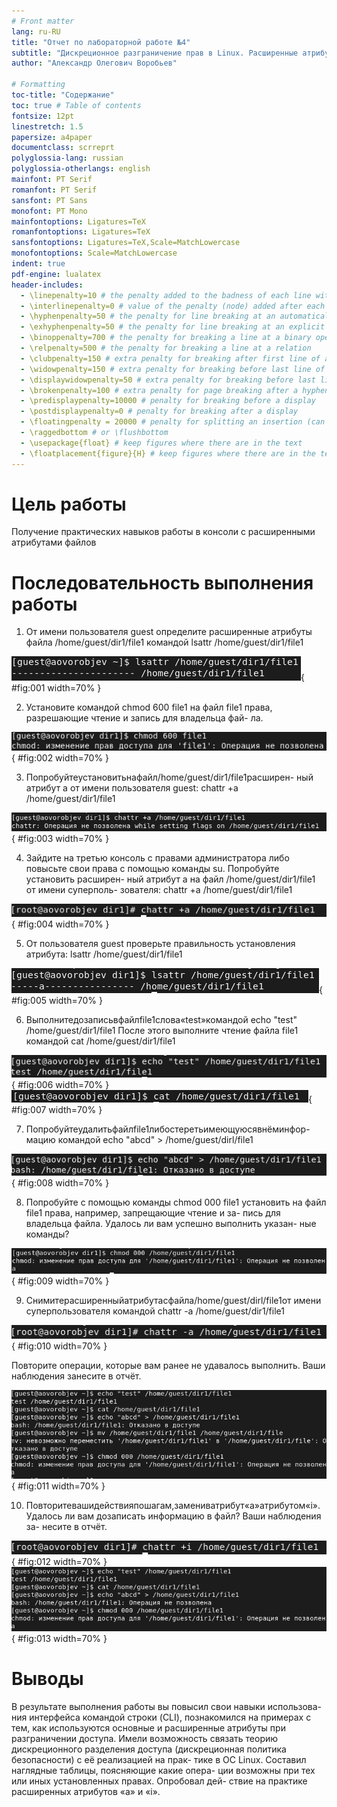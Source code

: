 ```yaml
---
# Front matter
lang: ru-RU
title: "Отчет по лабораторной работе №4"
subtitle: "Дискреционное разграничение прав в Linux. Расширенные атрибуты"
author: "Александр Олегович Воробьев"

# Formatting
toc-title: "Содержание"
toc: true # Table of contents
fontsize: 12pt
linestretch: 1.5
papersize: a4paper
documentclass: scrreprt
polyglossia-lang: russian
polyglossia-otherlangs: english
mainfont: PT Serif
romanfont: PT Serif
sansfont: PT Sans
monofont: PT Mono
mainfontoptions: Ligatures=TeX
romanfontoptions: Ligatures=TeX
sansfontoptions: Ligatures=TeX,Scale=MatchLowercase
monofontoptions: Scale=MatchLowercase
indent: true
pdf-engine: lualatex
header-includes:
  - \linepenalty=10 # the penalty added to the badness of each line within a paragraph (no associated penalty node) Increasing the value makes tex try to have fewer lines in the paragraph.
  - \interlinepenalty=0 # value of the penalty (node) added after each line of a paragraph.
  - \hyphenpenalty=50 # the penalty for line breaking at an automatically inserted hyphen
  - \exhyphenpenalty=50 # the penalty for line breaking at an explicit hyphen
  - \binoppenalty=700 # the penalty for breaking a line at a binary operator
  - \relpenalty=500 # the penalty for breaking a line at a relation
  - \clubpenalty=150 # extra penalty for breaking after first line of a paragraph
  - \widowpenalty=150 # extra penalty for breaking before last line of a paragraph
  - \displaywidowpenalty=50 # extra penalty for breaking before last line before a display math
  - \brokenpenalty=100 # extra penalty for page breaking after a hyphenated line
  - \predisplaypenalty=10000 # penalty for breaking before a display
  - \postdisplaypenalty=0 # penalty for breaking after a display
  - \floatingpenalty = 20000 # penalty for splitting an insertion (can only be split footnote in standard LaTeX)
  - \raggedbottom # or \flushbottom
  - \usepackage{float} # keep figures where there are in the text
  - \floatplacement{figure}{H} # keep figures where there are in the text
---
```


# Цель работы

Получение практических навыков работы в консоли с расширенными атрибутами файлов

# Последовательность выполнения работы

1. От имени пользователя guest определите расширенные атрибуты файла /home/guest/dir1/file1 командой
lsattr /home/guest/dir1/file1

![Определение расширенных атрибутов файла](screens/1.png){ #fig:001 width=70% }  

2. Установите командой
chmod 600 file1
на файл file1 права, разрешающие чтение и запись для владельца фай- ла.

![Установка прав](screens/2.png){ #fig:002 width=70% }

3. Попробуйтеустановитьнафайл/home/guest/dir1/file1расширен- ный атрибут a от имени пользователя guest:
chattr +a /home/guest/dir1/file1

![Установка атрибута a от пользователя guest](screens/3.png){ #fig:003 width=70% }

4. Зайдите на третью консоль с правами администратора либо повысьте свои права с помощью команды su. Попробуйте установить расширен- ный атрибут a на файл /home/guest/dir1/file1 от имени суперполь- зователя:
  chattr +a /home/guest/dir1/file1

![Установка атрибута a с правами администратора](screens/4.png){ #fig:004 width=70% }

5. От пользователя guest проверьте правильность установления атрибута:
  lsattr /home/guest/dir1/file1

![Проверка атрибута](screens/5.png){ #fig:005 width=70% }

6. Выполнитедозаписьвфайлfile1слова«test»командой
echo "test" /home/guest/dir1/file1
После этого выполните чтение файла file1 командой cat /home/guest/dir1/file1

![Запись в файл](screens/6.png){ #fig:006 width=70% }  
![Чтение файла](screens/7.png){ #fig:007 width=70% }

7. Попробуйтеудалитьфайлfile1либостеретьимеющуюсявнёминфор- мацию командой
echo "abcd" > /home/guest/dirl/file1

![Удаление файла](screens/8.png){ #fig:008 width=70% }

8. Попробуйте с помощью команды chmod 000 file1
установить на файл file1 права, например, запрещающие чтение и за- пись для владельца файла. Удалось ли вам успешно выполнить указан- ные команды?

![Установка прав](screens/9.png){ #fig:009 width=70% }  

9. Снимитерасширенныйатрибутaсфайла/home/guest/dirl/file1от имени суперпользователя командой
chattr -a /home/guest/dir1/file1

![Снятие атрибута](screens/10.png){ #fig:010 width=70% }  

Повторите операции, которые вам ранее не удавалось выполнить. Ваши наблюдения занесите в отчёт.

![Повторение операций](screens/11.png){ #fig:011 width=70% }

10. Повторитевашидействияпошагам,замениватрибут«a»атрибутом«i». Удалось ли вам дозаписать информацию в файл? Ваши наблюдения за- несите в отчёт.

![Замена атрибута](screens/12.png){ #fig:012 width=70% }  
![Повторение операций](screens/13.png){ #fig:013 width=70% }

# Выводы

В результате выполнения работы вы повысил свои навыки использова- ния интерфейса командой строки (CLI), познакомился на примерах с тем, как используются основные и расширенные атрибуты при разграничении доступа. Имели возможность связать теорию дискреционного разделения доступа (дискреционная политика безопасности) с её реализацией на прак- тике в ОС Linux. Составил наглядные таблицы, поясняющие какие опера- ции возможны при тех или иных установленных правах. Опробовал дей- ствие на практике расширенных атрибутов «а» и «i».